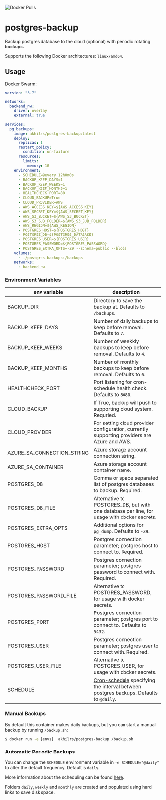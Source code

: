 ![Docker Pulls](https://hub.docker.com/repository/docker/akhilrs/postgres-backup)

# postgres-backup

Backup postgres database to the cloud (optional) with periodic rotating backups.

Supports the following Docker architectures: `linux/amd64`.

## Usage


Docker Swarm:
```yaml
version: "3.7"

networks:
  backend_nw:
    driver: overlay
    external: true

services:
  pg_backups:
    image: akhilrs/postgres-backup:latest
    deploy:
      replicas: 1
      restart_policy:
        condition: on-failure
      resources:
        limits:
          memory: 1G
    environment:
      - SCHEDULE=@every 12h0m0s
      - BACKUP_KEEP_DAYS=1
      - BACKUP_KEEP_WEEKS=1
      - BACKUP_KEEP_MONTHS=1
      - HEALTHCHECK_PORT=80
      - CLOUD_BACKUP=True
      - CLOUD_PROVIDER=AWS
      - AWS_ACCESS_KEY=${AWS_ACCESS_KEY}
      - AWS_SECRET_KEY=${AWS_SECRET_KEY}
      - AWS_S3_BUCKET=${AWS_S3_BUCKET}
      - AWS_S3_SUB_FOLDER=${AWS_S3_SUB_FOLDER}
      - AWS_REGION=${AWS_REGION}
      - POSTGRES_HOST=${POSTGRES_HOST}
      - POSTGRES_DB=${POSTGRES_DATABASE}
      - POSTGRES_USER=${POSTGRES_USER}
      - POSTGRES_PASSWORD=${POSTGRES_PASSWORD}
      - POSTGRES_EXTRA_OPTS=-Z9 --schema=public --blobs
    volumes:
      - ./postgres-backups:/backups
    networks:
      - backend_nw

```

### Environment Variables

| env variable | description |
|--|--|
| BACKUP_DIR | Directory to save the backup at. Defaults to `/backups`. |
| BACKUP_KEEP_DAYS | Number of daily backups to keep before removal. Defaults to `7`. |
| BACKUP_KEEP_WEEKS | Number of weekkly backups to keep before removal. Defaults to `4`. |
| BACKUP_KEEP_MONTHS | Number of monthly backups to keep before removal. Defaults to `6`. |
| HEALTHCHECK_PORT | Port listening for cron-schedule health check. Defaults to `8080`. |
| CLOUD_BACKUP |  If True, backup will push to supporting cloud system. Requried. |
| CLOUD_PROVIDER | For setting cloud provider configuration, currently supporting providers are Azure and AWS. |
| AZURE_SA_CONNECTION_STRING | Azure storage account connection string. |
| AZURE_SA_CONTAINER | Azure storage account container name. |
| POSTGRES_DB | Comma or space separated list of postgres databases to backup. Required. |
| POSTGRES_DB_FILE | Alternative to POSTGRES_DB, but with one database per line, for usage with docker secrets. |
| POSTGRES_EXTRA_OPTS | Additional options for `pg_dump`. Defaults to `-Z9`. |
| POSTGRES_HOST | Postgres connection parameter; postgres host to connect to. Required. |
| POSTGRES_PASSWORD | Postgres connection parameter; postgres password to connect with. Required. |
| POSTGRES_PASSWORD_FILE | Alternative to POSTGRES_PASSWORD, for usage with docker secrets. |
| POSTGRES_PORT | Postgres connection parameter; postgres port to connect to. Defaults to `5432`. |
| POSTGRES_USER | Postgres connection parameter; postgres user to connect with. Required. |
| POSTGRES_USER_FILE | Alternative to POSTGRES_USER, for usage with docker secrets. |
| SCHEDULE | [Cron-schedule](http://godoc.org/github.com/robfig/cron#hdr-Predefined_schedules) specifying the interval between postgres backups. Defaults to `@daily`. |


### Manual Backups

By default this container makes daily backups, but you can start a manual backup by running `/backup.sh`:

```sh
$ docker run -e {envs}  akhilrs/postgres-backup /backup.sh
```

### Automatic Periodic Backups

You can change the `SCHEDULE` environment variable in `-e SCHEDULE="@daily"` to alter the default frequency. Default is `daily`.

More information about the scheduling can be found [here](http://godoc.org/github.com/robfig/cron#hdr-Predefined_schedules).

Folders `daily`, `weekly` and `monthly` are created and populated using hard links to save disk space.
